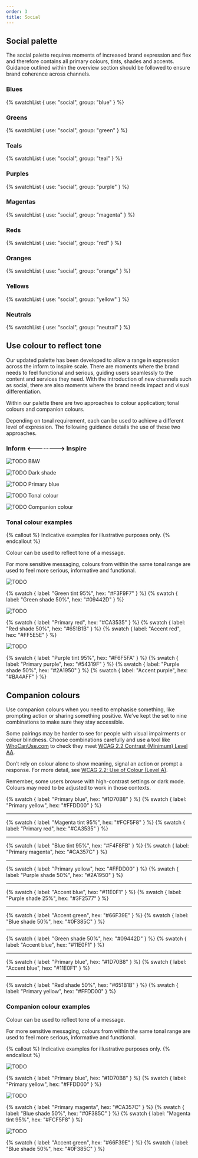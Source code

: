 ```yaml
---
order: 3
title: Social
---
```


## Social palette

The social palette requires moments of increased brand expression and flex and therefore contains all primary colours, tints, shades and accents. Guidance outlined within the overview section should be followed to ensure brand coherence across channels.

### Blues

{% swatchList { use: "social", group: "blue" } %}

### Greens

{% swatchList { use: "social", group: "green" } %}

### Teals

{% swatchList { use: "social", group: "teal" } %}

### Purples

{% swatchList { use: "social", group: "purple" } %}

### Magentas

{% swatchList { use: "social", group: "magenta" } %}

### Reds

{% swatchList { use: "social", group: "red" } %}

### Oranges

{% swatchList { use: "social", group: "orange" } %}

### Yellows

{% swatchList { use: "social", group: "yellow" } %}

### Neutrals

{% swatchList { use: "social", group: "neutral" } %}

## Use colour to reflect tone

Our updated palette has been developed to allow a range in expression across the inform to inspire scale. There are moments where the brand needs to feel functional and serious, guiding users seamlessly to the content and services they need. With the introduction of new channels such as social, there are also moments where the brand needs impact and visual differentiation.

Within our palette there are two approaches to colour application; tonal colours and companion colours.

Depending on tonal requirement, each can be used to achieve a different level of expression. The following guidance details the use of these two approaches.

<!-- Obviously, that's not the right heading, needs proper design -->

### Inform <--------> Inspire

![TODO](./tone-black-and-white.png)
B&W

![TODO](./tone-dark-shade.png)
Dark shade

![TODO](./tone-primary-blue.png)
Primary blue

![TODO](./tone-tonal-colour.png)
Tonal colour

![TODO](./tone-companion-colour.png)
Companion colour

### Tonal colour examples

{% callout %}
Indicative examples for illustrative purposes only.
{% endcallout %}

Colour can be used to reflect tone of a message.

For more sensitive messaging, colours from within the same tonal range are used to feel more serious, informative and functional.

![TODO](./example-tonal-1.png)

{% swatch { label: "Green tint 95%", hex: "#F3F9F7" } %}
{% swatch { label: "Green shade 50%", hex: "#09442D" } %}

![TODO](./example-tonal-2.png)

{% swatch { label: "Primary red", hex: "#CA3535" } %}
{% swatch { label: "Red shade 50%", hex: "#651B1B" } %}
{% swatch { label: "Accent red", hex: "#FF5E5E" } %}

![TODO](./example-tonal-3.png)

{% swatch { label: "Purple tint 95%", hex: "#F6F5FA" } %}
{% swatch { label: "Primary purple", hex: "#54319F" } %}
{% swatch { label: "Purple shade 50%", hex: "#2A1950" } %}
{% swatch { label: "Accent purple", hex: "#BA4AFF" } %}

## Companion colours

Use companion colours when you need to emphasise something, like prompting action or sharing something positive. We’ve kept the set to nine combinations to make sure they stay accessible.

Some pairings may be harder to see for people with visual impairments or colour blindness. Choose combinations carefully and use a tool like [WhoCanUse.com](https://www.whocanuse.com/) to check they meet [WCAG 2.2 Contrast (Minimum) Level AA](https://www.w3.org/WAI/WCAG22/Understanding/contrast-minimum.html).

Don’t rely on colour alone to show meaning, signal an action or prompt a response. For more detail, see [WCAG 2.2: Use of Colour (Level A)](https://www.w3.org/WAI/WCAG22/Understanding/use-of-color.html).

Remember, some users browse with high-contrast settings or dark mode. Colours may need to be adjusted to work in those contexts.

<!-- the horizontal lines should not be there, but I added those temporarily to make groups clearer -->

{% swatch { label: "Primary blue", hex: "#1D70B8" } %}
{% swatch { label: "Primary yellow", hex: "#FFDD00" } %}

---

{% swatch { label: "Magenta tint 95%", hex: "#FCF5F8" } %}
{% swatch { label: "Primary red", hex: "#CA3535" } %}

---

{% swatch { label: "Blue tint 95%", hex: "#F4F8FB" } %}
{% swatch { label: "Primary magenta", hex: "#CA357C" } %}

---

{% swatch { label: "Primary yellow", hex: "#FFDD00" } %}
{% swatch { label: "Purple shade 50%", hex: "#2A1950" } %}

---

{% swatch { label: "Accent blue", hex: "#11E0F1" } %}
{% swatch { label: "Purple shade 25%", hex: "#3F2577" } %}

---

{% swatch { label: "Accent green", hex: "#66F39E" } %}
{% swatch { label: "Blue shade 50%", hex: "#0F385C" } %}

---

{% swatch { label: "Green shade 50%", hex: "#09442D" } %}
{% swatch { label: "Accent blue", hex: "#11E0F1" } %}

---

{% swatch { label: "Primary blue", hex: "#1D70B8" } %}
{% swatch { label: "Accent blue", hex: "#11E0F1" } %}

---

{% swatch { label: "Red shade 50%", hex: "#651B1B" } %}
{% swatch { label: "Primary yellow", hex: "#FFDD00" } %}

### Companion colour examples

Colour can be used to reflect tone of a message.

For more sensitive messaging, colours from within the same tonal range are used to feel more serious, informative and functional.

{% callout %}
Indicative examples for illustrative purposes only.
{% endcallout %}

![TODO](./example-companion-1.png)

{% swatch { label: "Primary blue", hex: "#1D70B8" } %}
{% swatch { label: "Primary yellow", hex: "#FFDD00" } %}

![TODO](./example-companion-2.png)

{% swatch { label: "Primary magenta", hex: "#CA357C" } %}
{% swatch { label: "Blue shade 50%", hex: "#0F385C" } %}
{% swatch { label: "Magenta tint 95%", hex: "#FCF5F8" } %}

![TODO](./example-companion-3.png)

{% swatch { label: "Accent green", hex: "#66F39E" } %}
{% swatch { label: "Blue shade 50%", hex: "#0F385C" } %}
